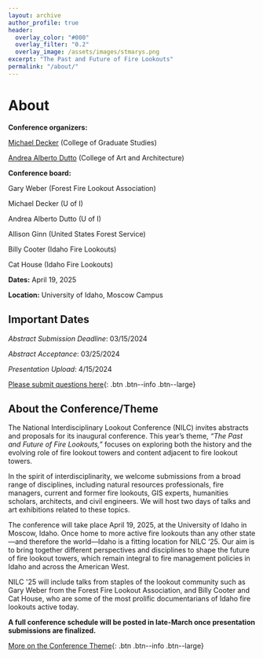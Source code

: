 ```yaml
---
layout: archive
author_profile: true
header:
  overlay_color: "#000"
  overlay_filter: "0.2"
  overlay_image: /assets/images/stmarys.png
excerpt: "The Past and Future of Fire Lookouts"
permalink: "/about/"
---
```

# About

**Conference organizers:** 

<a href="https://www.uidaho.edu/news/feature-stories/fire-lookouts" target="_blank">Michael Decker</a> (College of Graduate Studies) 

<a href="https://www.uidaho.edu/caa/programs/architecture/ourpeople/andrea-dutto" target="_blank">Andrea Alberto Dutto</a> (College of Art and Architecture)

**Conference board:** 

Gary Weber (Forest Fire Lookout Association) 

Michael Decker (U of I) 

Andrea Alberto Dutto (U of I) 

Allison Ginn (United States Forest Service)

Billy Cooter (Idaho Fire Lookouts)

Cat House (Idaho Fire Lookouts)

**Dates:** April 19, 2025

**Location:** University of Idaho, Moscow Campus


## **Important Dates**

*Abstract Submission Deadline*: 03/15/2024

*Abstract Acceptance*: 03/25/2024

*Presentation Upload*: 4/15/2024

[Please submit questions here](https://futurevandals.uidaho.edu/register/?id=c6162e10-cb08-4c3e-83fd-08a7fe968943){: .btn .btn--info .btn--large}

## **About the Conference/Theme**

The National Interdisciplinary Lookout Conference (NILC) invites abstracts and proposals for its inaugural conference. This year’s theme, *“The Past and Future of Fire Lookouts,”* focuses on exploring both the history and the evolving role of fire lookout towers and content adjacent to fire lookout towers.

In the spirit of interdisciplinarity, we welcome submissions from a broad range of disciplines, including natural resources professionals, fire managers, current and former fire lookouts, GIS experts, humanities scholars, architects, and civil engineers. We will host two days of talks and art exhibitions related to these topics. 

The conference will take place April 19, 2025, at the University of Idaho in Moscow, Idaho. Once home to more active fire lookouts than any other state—and therefore the world—Idaho is a fitting location for NILC ‘25. Our aim is to bring together different perspectives and disciplines to shape the future of fire lookout towers, which remain integral to fire management policies in Idaho and across the American West.  

NILC '25 will include talks from staples of the lookout community such as Gary Weber from the Forest Fire Lookout Association, and Billy Cooter and Cat House, who are some of the most prolific documentarians of Idaho fire lookouts active today. 

**A full conference schedule will be posted in late-March once presentation submissions are finalized.** 

[More on the Conference Theme](../theme/){: .btn .btn--info .btn--large}

